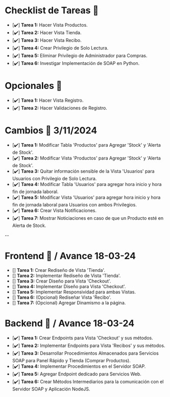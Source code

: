 # Checklist de Tareas 🐍

- [✔️] **Tarea 1:** Hacer Vista Productos.
- [✔️] **Tarea 2:** Hacer Vista Tienda.
- [✔️] **Tarea 3:** Hacer Vista Recibo.
- [✔️] **Tarea 4:** Crear Privilegio de Solo Lectura.
- [✔️] **Tarea 5:** Eliminar Privilegio de Administrador para Compras.
- [✔️] **Tarea 6:** Investigar Implementación de SOAP en Python.

# Opcionales 🍆

- [✔️] **Tarea 1:** Hacer Vista Registro.
- [✔️] **Tarea 2:** Hacer Validaciones de Registro.

# Cambios 🍑 3/11/2024

- [✔️] **Tarea 1:** Modificar Tabla 'Productos' para Agregar 'Stock' y 'Alerta de Stock'.
- [✔️] **Tarea 2:** Modificar Vista 'Productos' para Agregar 'Stock' y 'Alerta de Stock'.
- [✔️] **Tarea 3:** Quitar información sensible de la Vista 'Usuarios' para Usuarios con Privilegio de Solo Lectura.
- [✔️] **Tarea 4:** Modificar Tabla 'Usuarios' para agregar hora inicio y hora fin de jornada laboral.
- [✔️] **Tarea 5:** Modificar Vista 'Usuarios' para agregar hora inicio y hora fin de jornada laboral para Usuarios con ambos Privilegios.
- [✔️] **Tarea 6:** Crear Vista Notificaciones.
- [✔️] **Tarea 7:** Mostrar Noticiaciones en caso de que un Producto esté en Alerta de Stock.

--

# Frontend 🎨 / Avance 18-03-24

- [] **Tarea 1:** Crear Rediseño de Vista 'Tienda'.
- [] **Tarea 2:** Implementar Rediseño de Vista 'Tienda'.
- [] **Tarea 3:** Crear Diseño para Vista 'Checkout'.
- [] **Tarea 4:** Implementar Diseño para Vista 'Checkout'.
- [] **Tarea 5:** Implementar Responsividad para ambas Vistas.
- [] **Tarea 6:** (Opcional) Rediseñar Vista 'Recibo'.
- [] **Tarea 7:** (Opcional) Agregar Dinamismo a la página.

# Backend 🐍 / Avance 18-03-24

- [✔️] **Tarea 1:** Crear Endpoints para Vista 'Checkout' y sus métodos.
- [✔️] **Tarea 2:** Implementar Endpoints para Vista 'Recibos' y sus métodos.
- [✔️] **Tarea 3:** Desarrollar Procedimientos Almacenados para Servicios SOAP para Panel Rápido y Tienda (Comprar Productos).
- [✔️] **Tarea 4:** Implementar Procedimientos en el Servidor SOAP.
- [✔️] **Tarea 5:** Agregar Endpoint dedicado para Servicios Web.
- [✔️] **Tarea 6:** Crear Métodos Intermediarios para la comunicación con el Servidor SOAP y Aplicación NodeJS.

